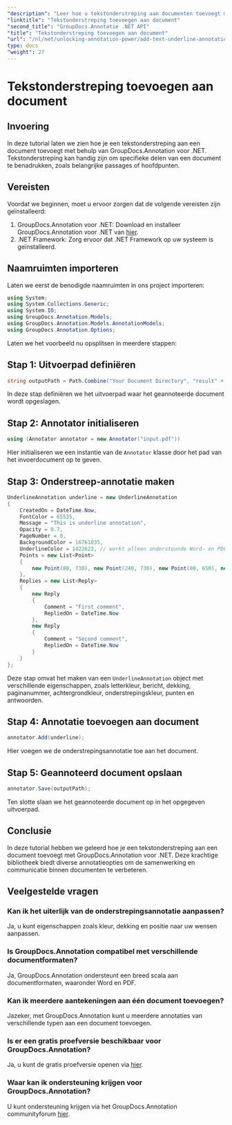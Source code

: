 ```yaml
---
"description": "Leer hoe u tekstonderstreping aan documenten toevoegt met GroupDocs.Annotation voor .NET. Verbeter moeiteloos samenwerking en communicatie."
"linktitle": "Tekstonderstreping toevoegen aan document"
"second_title": "GroupDocs.Annotatie .NET API"
"title": "Tekstonderstreping toevoegen aan document"
"url": "/nl/net/unlocking-annotation-power/add-text-underline-annotation/"
type: docs
"weight": 27
---
```


# Tekstonderstreping toevoegen aan document

## Invoering
In deze tutorial laten we zien hoe je een tekstonderstreping aan een document toevoegt met behulp van GroupDocs.Annotation voor .NET. Tekstonderstreping kan handig zijn om specifieke delen van een document te benadrukken, zoals belangrijke passages of hoofdpunten.
## Vereisten
Voordat we beginnen, moet u ervoor zorgen dat de volgende vereisten zijn geïnstalleerd:
1. GroupDocs.Annotation voor .NET: Download en installeer GroupDocs.Annotation voor .NET van [hier](https://releases.groupdocs.com/annotation/net/).
2. .NET Framework: Zorg ervoor dat .NET Framework op uw systeem is geïnstalleerd.

## Naamruimten importeren
Laten we eerst de benodigde naamruimten in ons project importeren:
```csharp
using System;
using System.Collections.Generic;
using System.IO;
using GroupDocs.Annotation.Models;
using GroupDocs.Annotation.Models.AnnotationModels;
using GroupDocs.Annotation.Options;
```

Laten we het voorbeeld nu opsplitsen in meerdere stappen:
## Stap 1: Uitvoerpad definiëren
```csharp
string outputPath = Path.Combine("Your Document Directory", "result" + Path.GetExtension("input.pdf"));
```
In deze stap definiëren we het uitvoerpad waar het geannoteerde document wordt opgeslagen.
## Stap 2: Annotator initialiseren
```csharp
using (Annotator annotator = new Annotator("input.pdf"))
```
Hier initialiseren we een instantie van de `Annotator` klasse door het pad van het invoerdocument op te geven.
## Stap 3: Onderstreep-annotatie maken
```csharp
UnderlineAnnotation underline = new UnderlineAnnotation
{
    CreatedOn = DateTime.Now,
    FontColor = 65535,
    Message = "This is underline annotation",
    Opacity = 0.7,
    PageNumber = 0,
    BackgroundColor = 16761035,
    UnderlineColor = 1422623, // werkt alleen ondersteunde Word- en PDF-documenten
    Points = new List<Point>
    {
        new Point(80, 730), new Point(240, 730), new Point(80, 650), new Point(240, 650)
    },
    Replies = new List<Reply>
    {
        new Reply
        {
            Comment = "First comment",
            RepliedOn = DateTime.Now
        },
        new Reply
        {
            Comment = "Second comment",
            RepliedOn = DateTime.Now
        }
    }
};
```
Deze stap omvat het maken van een `UnderlineAnnotation` object met verschillende eigenschappen, zoals letterkleur, bericht, dekking, paginanummer, achtergrondkleur, onderstrepingskleur, punten en antwoorden.
## Stap 4: Annotatie toevoegen aan document
```csharp
annotator.Add(underline);
```
Hier voegen we de onderstrepingsannotatie toe aan het document.
## Stap 5: Geannoteerd document opslaan
```csharp
annotator.Save(outputPath);
```
Ten slotte slaan we het geannoteerde document op in het opgegeven uitvoerpad.

## Conclusie
In deze tutorial hebben we geleerd hoe je een tekstonderstreping aan een document toevoegt met GroupDocs.Annotation voor .NET. Deze krachtige bibliotheek biedt diverse annotatieopties om de samenwerking en communicatie binnen documenten te verbeteren.
## Veelgestelde vragen
### Kan ik het uiterlijk van de onderstrepingsannotatie aanpassen?
Ja, u kunt eigenschappen zoals kleur, dekking en positie naar uw wensen aanpassen.
### Is GroupDocs.Annotation compatibel met verschillende documentformaten?
Ja, GroupDocs.Annotation ondersteunt een breed scala aan documentformaten, waaronder Word en PDF.
### Kan ik meerdere aantekeningen aan één document toevoegen?
Jazeker, met GroupDocs.Annotation kunt u meerdere annotaties van verschillende typen aan een document toevoegen.
### Is er een gratis proefversie beschikbaar voor GroupDocs.Annotation?
Ja, u kunt de gratis proefversie openen via [hier](https://releases.groupdocs.com/).
### Waar kan ik ondersteuning krijgen voor GroupDocs.Annotation?
U kunt ondersteuning krijgen via het GroupDocs.Annotation communityforum [hier](https://forum.groupdocs.com/c/annotation/10).